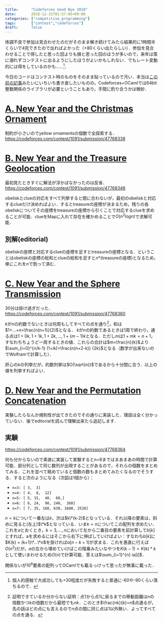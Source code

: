 ```yaml
---
title:      "Codeforces Good Bye 2018"
date:       2018-12-31T01:57:05+09:00
categories: ["competitive_programming"]
tags:       ["contest","codeforces"]
draft:      false
---
```


体調不良で参加は見合わせたのだがそのまま解き続けてみたら結果的に1時間半くらいで4完できたので出ればよかった（+80くらい出たらしい）．参加を見合わせることで得したと思った回よりも損と思った回のほうが多いので，来年は策に溺れずコンテストに出るようにしたほうがよいかもしれない．でもレート変動的には得をしているのかも……[^cf]．

[^cf]: 個人的感触で大成功しても+30程度だが失敗すると普通に-60や-90くらい落ちるので．

今日のコードはコンテスト時のものをそのまま貼っているので汚い．本当は[この前の記事](/posts/cf_edu_57)みたいにいちいち書き直したいものの，Codeforces+OCamlでは64bit整数関係のライブラリが必要ということもあり，手間に釣り合うかは微妙．

# [A. New Year and the Christmas Ornament](https://codeforces.com/contest/1091/problem/A)

制約が小さいのでyellow ornamentsの個数で全探索する．https://codeforces.com/contest/1091/submission/47768338

# [B. New Year and the Treasure Geolocation](https://codeforces.com/contest/1091/problem/B)

最初見たときすぐに解法が浮かばなかったのは反省．https://codeforces.com/contest/1091/submission/47768348

obeliskとclueの対応をすべて列挙すると間に合わないが，最初のobeliskと対応するclueだけ決めればよい．するとtreasureの座標が決まるため，残りの各obeliskについてその座標をtreasureの座標から引くことで対応するclueを求めることが可能．clueをMapに入れて存在を確かめることで$O(n^2 logn)$で求解可能．

## 別解(editorial)

obeliskの座標と対応するclueの座標を足すとtreasureの座標となる．ということはobeliskの座標の総和とclueの総和を足すと$n*$(treasureの座標)となるため，単にこれを$n$で割って済む．

# [C. New Year and the Sphere Transmission](https://codeforces.com/contest/1091/problem/C)

30分は掛け過ぎだった．https://codeforces.com/contest/1091/submission/47768360

$k$が$n$の約数でないときは何周もしてすべての点を通り[^hoge]，和は$1+...+n=\frac{n(n+1)}{2}$となる．
$k$が$n$の約数であるときは1周で終わり，通る点は$1+0k,1+1k,1+2k,...,1+(m-1)k$となる．ただし$m$は$1+mk=n+1$，すなわちちょうど一周するときの値．これらの合計は$m=\frac{n}{k}$より$\sum_{i=0}^{n/k-1} (1+ik)=\frac{n(n+2-k)} {2k}$となる（数学が出来ないのでWolframで計算した）．

[^hoge]: 証明できているか分からない証明：点$1$から点$1$に戻るまでの移動距離は$n$の倍数かつ$k$の倍数だから最短でも$nk$．このとき$\frac{nk}{k}=n$点通るが，先の話はどの点にも言えるので$n$点の間に同じ点は$1$以外無い．よってすべての点を通る．

肝心の$k$の列挙だが，約数列挙は$O(\sqrt{n})$であるから十分間に合う．以上の値を列挙すればよい．

# [D. New Year and the Permutation Concatenation](https://codeforces.com/contest/1091/problem/D)

実験したらなんか規則性が出てきたのでその通りに実装した．理屈は全く分かっていない．後でeditorialを読んで理解出来たら追記します．

## 実験

https://codeforces.com/contest/1091/submission/47768364

何も分からないので素直に実装して実験するとn=8まではまあまあの時間で計算可能．部分列として同じ数列が出現することがあるので，それらの個数をまとめてみる．これを並べて眺めていると個数の数もまとめてみたくなるのでそうする．すると次のようになる（次図は1個から）：

* `n=3: [ 3,  3]`
* `n=4: [ 4,  8,  12]` 
* `n=5: [ 5, 15,  40,  60,]`
* `n=6: [ 6, 24,  90, 240,  360]`
* `n=7: [ 7, 35, 168, 630, 1680, 2520]`

$n=k$について一番左は$k$，次は$k\*(k-2)$となっている．それ以降の要素は，斜めに見ると(左上)$\*k$となっている．いま$k=n$についてこの配列を求めたい．これを$a$とおくとき，$k=3,...,n$において左から二番目の要素を前計算して$b[k]$とすれば，aを求めるにはそこから右下に伸ばしていけばよい：すなわち$b[k]$に$K(k) = (k+1)\*...\*n$を掛ければ$a[n-k+1]$が求まる．これを愚直に行えば$O(n^2)$だが，$a$の左から埋めていけばこの階乗みたいなやつを$K(k-1)=K(k)*k$として使いまわせるため$O(n)$で計算可能．答えは$\sum_{i=1}^{n} ia[i]$．

関係ないが$10^6$要素の配列ってOCamlでも載るっけって思ったが無事に載った．

<!-- [^rv]: あるいは右からでも$K(k+1)=\frac{K(k)}{k+1}$を思い出せば逆元で求まったりするのかしら． -->



